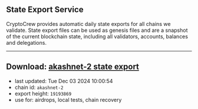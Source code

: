 ## State Export Service
CryptoCrew provides automatic daily state exports for all chains we validate. State export files can be used as genesis files and are a snapshot of the current blockchain state, including all validators, accounts, balances and delegations.

---
**Download: [akashnet-2 state export](https://dl-eu2.ccvalidators.com/SERVICE/akash/akashnet-2_export_19193869.json)**
---

- last updated: Tue Dec 03 2024 10:00:54
- chain id: `akashnet-2`
- export height: `19193869`
- use for: airdrops, local tests, chain recovery
